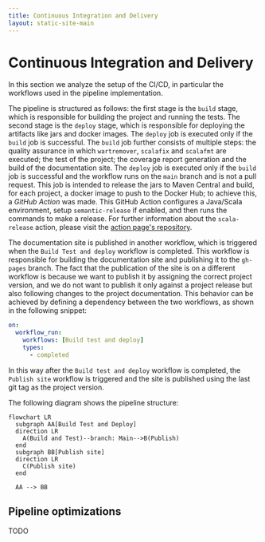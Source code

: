 ```yaml
---
title: Continuous Integration and Delivery
layout: static-site-main
---
```


# Continuous Integration and Delivery

In this section we analyze the setup of the CI/CD, in particular the workflows used in the pipeline implementation.

The pipeline is structured as follows: the first stage is the `build` stage, which is responsible for building the project and running the tests.
The second stage is the `deploy` stage, which is responsible for deploying the artifacts like jars and docker images.
The `deploy` job is executed only if the `build` job is successful.
The `build` job further consists of multiple steps: the quality assurance in which `wartremover`, `scalafix` and `scalafmt` are executed; the test of
the project; the coverage report generation and the build of the documentation site.
The `deploy` job is executed only if the `build` job is successful and the workflow runs on the `main` branch and is not a pull request.
This job is intended to release the jars to Maven Central and build, for each project, a docker image to push to the Docker Hub; to achieve this,
a _GitHub Action_ was made. This GitHub Action configures a Java/Scala environment,
setup `semantic-release` if enabled, and then runs the commands to make a release. For further information about the `scala-release` action, please
visit the [action page's repository](https://github.com/atedeg/scala-release).

The documentation site is published in another workflow, which is triggered when the `Build Test and deploy` workflow is completed.
This workflow is responsible for building the documentation site and publishing it to the `gh-pages` branch.
The fact that the publication of the site is on a different workflow is because we want to publish it by assigning the correct
project version, and we do not want to publish it only against a project release but also following changes to the project documentation.
This behavior can be achieved by defining a dependency between the two workflows, as shown in the following snippet:

```yaml
on:
  workflow_run:
    workflows: [Build test and deploy]
    types:
      - completed
```

In this way after the `Build test and deploy` workflow is completed, the `Publish site` workflow is triggered and the site is published using
the last git tag as the project version.

The following diagram shows the pipeline structure:

```mermaid
flowchart LR
  subgraph AA[Build Test and Deploy]
  direction LR
    A(Build and Test)--branch: Main-->B(Publish)
  end
  subgraph BB[Publish site]
  direction LR
    C(Publish site)
  end

  AA --> BB
```

## Pipeline optimizations

TODO
